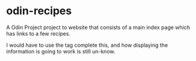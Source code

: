 # odin-recipes
A Odin Project project to website that consists of a main index page which has links to a few recipes. 

I would have to use the <a> tag complete this, and how displaying the information is going to work is still un-know. 
